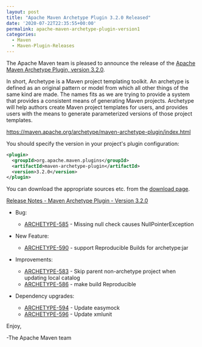 ```yaml
---
layout: post
title: "Apache Maven Archetype Plugin 3.2.0 Released"
date: '2020-07-22T22:35:55+00:00'
permalink: apache-maven-archetype-plugin-version1
categories:
  - Maven
  - Maven-Plugin-Releases
---
```

The Apache Maven team is pleased to announce the release of the
[Apache Maven Archetype Plugin, version 3.2.0](https://maven.apache.org/archetype/maven-archetype-plugin/).

In short, Archetype is a Maven project templating toolkit. An archetype is defined as an original pattern or model from which all other things of the same kind are made. The names fits as we are trying to provide a system that provides a consistent means of generating Maven projects. Archetype will help authors create Maven project templates for users, and provides users with the means to generate parameterized versions of those project templates.

https://maven.apache.org/archetype/maven-archetype-plugin/index.html

You should specify the version in your project's plugin configuration:

```xml
<plugin>
  <groupId>org.apache.maven.plugins</groupId>
  <artifactId>maven-archetype-plugin</artifactId>
  <version>3.2.0</version>
</plugin>
```

You can download the appropriate sources etc. from the [download page](https://maven.apache.org/plugins/maven-archetype-plugin/download.cgi).

<!-- more -->

[Release Notes - Maven Archetype Plugin - Version 3.2.0](https://issues.apache.org/jira/secure/ReleaseNote.jspa?projectId=12317122&version=12346641)

* Bug:

    * [ARCHETYPE-585](https://issues.apache.org/jira/browse/ARCHETYPE-585) - Missing null check causes NullPointerException

* New Feature:

    * [ARCHETYPE-590](https://issues.apache.org/jira/browse/ARCHETYPE-590) - support Reproducible Builds for archetype:jar

* Improvements:

    * [ARCHETYPE-583](https://issues.apache.org/jira/browse/ARCHETYPE-583) - Skip parent non-archetype project when updating local catalog
    * [ARCHETYPE-586](https://issues.apache.org/jira/browse/ARCHETYPE-586) - make build Reproducible

* Dependency upgrades:

    * [ARCHETYPE-594](https://issues.apache.org/jira/browse/ARCHETYPE-594) - Update easymock
    * [ARCHETYPE-596](https://issues.apache.org/jira/browse/ARCHETYPE-596) - Update xmlunit

Enjoy,

-The Apache Maven team
